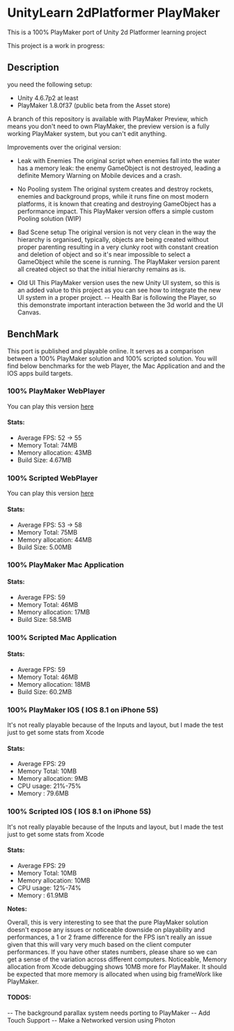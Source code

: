 # UnityLearn 2dPlatformer PlayMaker


This is a 100% PlayMaker port of Unity 2d Platformer learning project 

This project is a work in progress:

## Description

you need the following setup:

 - Unity 4.6.7p2 at least
 - PlayMaker 1.8.0f37 (public beta from the Asset store)
 
 A branch of this repository is available with PlayMaker Preview, which means you don't need to own PlayMaker, the preview version is a fully working PlayMaker system, but you can't edit anything.
 
 Improvements over the original version:
 
 - Leak with Enemies
 The original script when enemies fall into the water has a memory leak: the enemy GameObject is not destroyed, leading a definite Memory Warning on Mobile devices and a crash.
 
 - No Pooling system
 The original system creates and destroy rockets, enemies and background props, while it runs fine on most modern platforms, it is known that creating and destroying GameObject has a performance impact. This PlayMaker version offers a simple custom Pooling solution (WIP)
 
 - Bad Scene setup
  The original version is not very clean in the way the hierarchy is organised, typically, objects are being created without proper parenting resulting in a very clunky root with constant creation and deletion of object and so it's near impossible to select a GameObject while the scene is running. The PlayMaker version parent all created object so that the initial hierarchy remains as is.
  
 - Old UI
  This PlayMaker version uses the new Unity UI system, so this is an added value to this project as you can see how to integrate the new UI system in a proper project.
    -- Health Bar is following the Player, so this demonstrate important interaction between the 3d world and the UI Canvas.

## BenchMark
This port is published and playable online. It serves as a comparison between a 100% PlayMaker solution and 100% scripted solution. You will find below benchmarks for the web Player, the Mac Application and and the IOS apps build targets.


### 100% PlayMaker WebPlayer

You can play this version [here](http://htmlpreview.github.io/?https://github.com/jeanfabre/PlayMaker--UnityLearn--2dPlatformer/blob/master/Builds/PlayMakerVersion/PlayMakerVersion.html)

#### Stats:

- Average FPS: 52 -> 55
- Memory Total: 74MB  
- Memory allocation: 43MB
- Build Size: 4.67MB


### 100% Scripted WebPlayer

You can play this version [here](http://htmlpreview.github.io/?https://github.com/jeanfabre/PlayMaker--UnityLearn--2dPlatformer/blob/master/Builds/OriginalVersion/OriginalVersion.html)

#### Stats:

- Average FPS: 53 -> 58 
- Memory Total: 75MB  
- Memory allocation: 44MB
- Build Size: 5.00MB

### 100% PlayMaker Mac Application

#### Stats:

- Average FPS: 59
- Memory Total: 46MB  
- Memory allocation: 17MB
- Build Size: 58.5MB

### 100% Scripted Mac Application

#### Stats:

- Average FPS: 59
- Memory Total: 46MB  
- Memory allocation: 18MB
- Build Size: 60.2MB

### 100% PlayMaker IOS ( IOS 8.1 on iPhone 5S)
It's not really playable because of the Inputs and layout, but I made the test just to get some stats from Xcode

#### Stats:

- Average FPS: 29
- Memory Total: 10MB  
- Memory allocation: 9MB
- CPU usage: 21%-75%
- Memory : 79.6MB

### 100% Scripted IOS ( IOS 8.1 on iPhone 5S)
It's not really playable because of the Inputs and layout, but I made the test just to get some stats from Xcode

#### Stats:

- Average FPS: 29
- Memory Total: 10MB  
- Memory allocation: 10MB
- CPU usage: 12%-74%
- Memory : 61.9MB

**Notes:**

Overall, this is very interesting to see that the pure PlayMaker solution doesn't expose any issues or noticeable downside on playability and performances, a 1 or 2 frame difference for the FPS isn't really an issue given that this will vary very much based on the client computer performances. If you have other states numbers, please share so we can get a sense of the variation across different computers. Noticeable, Memory allocation from Xcode debugging shows 10MB more for PlayMaker. It should be expected that more memory is allocated when using big frameWork like PlayMaker.

#### TODOS:
-- The background parallax system needs porting to PlayMaker
-- Add Touch Support
-- Make a Networked version using Photon
